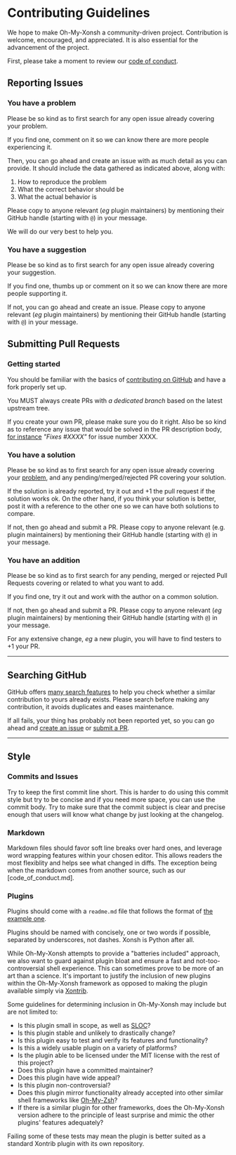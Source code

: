 # Contributing Guidelines

We hope to make Oh-My-Xonsh a community-driven project. Contribution is welcome, encouraged, and appreciated. It is also essential for the advancement of the project.

First, please take a moment to review our [code of conduct](code_of_conduct.md).

## Reporting Issues

### You have a problem

Please be so kind as to first search for any open issue already covering your problem.

If you find one, comment on it so we can know there are more people experiencing it.

Then, you can go ahead and create an issue with as much detail as you can provide. It should include the data gathered as indicated above, along with:

1. How to reproduce the problem
2. What the correct behavior should be
3. What the actual behavior is

Please copy to anyone relevant (_eg_ plugin maintainers) by mentioning their GitHub handle (starting with `@`) in your message.

We will do our very best to help you.

### You have a suggestion

Please be so kind as to first search for any open issue already covering your suggestion.

If you find one, thumbs up or comment on it so we can know there are more people supporting it.

If not, you can go ahead and create an issue. Please copy to anyone relevant (_eg_ plugin maintainers) by mentioning their GitHub handle (starting with `@`) in your message.

## Submitting Pull Requests

### Getting started

You should be familiar with the basics of [contributing on GitHub](https://help.github.com/articles/using-pull-requests) and have a fork properly set up.

You MUST always create PRs with _a dedicated branch_ based on the latest upstream tree.

If you create your own PR, please make sure you do it right. Also be so kind as to reference any issue that would be solved in the PR description body, [for instance](https://help.github.com/articles/closing-issues-via-commit-messages/) _"Fixes #XXXX"_ for issue number XXXX.

### You have a solution

Please be so kind as to first search for any open issue already covering your [problem](#you-have-a-problem), and any pending/merged/rejected PR covering your solution.

If the solution is already reported, try it out and +1 the pull request if the solution works ok. On the other hand, if you think your solution is better, post it with a reference to the other one so we can have both solutions to compare.

If not, then go ahead and submit a PR. Please copy to anyone relevant (e.g. plugin maintainers) by mentioning their GitHub handle (starting with `@`) in your message.

### You have an addition

Please be so kind as to first search for any pending, merged or rejected Pull Requests covering or related to what you want to add.

If you find one, try it out and work with the author on a common solution.

If not, then go ahead and submit a PR. Please copy to anyone relevant (_eg_ plugin maintainers) by mentioning their GitHub handle (starting with `@`) in your message.

For any extensive change, _eg_ a new plugin, you will have to find testers to +1 your PR.

----

## Searching GitHub

GitHub offers [many search features](https://help.github.com/articles/searching-github/) to help you check whether a similar contribution to yours already exists. Please search before making any contribution, it avoids duplicates and eases maintenance.

If all fails, your thing has probably not been reported yet, so you can go ahead and [create an issue](#reporting-issues) or [submit a PR](#submitting-pull-requests).

---

## Style

### Commits and Issues

Try to keep the first commit line short. This is harder to do using this commit style but try to be concise and if you need more space, you can use the commit body. Try to make sure that the commit subject is clear and precise enough that users will know what change by just looking at the changelog.

### Markdown

Markdown files should favor soft line breaks over hard ones, and leverage word wrapping features within your chosen editor. This allows readers the most flexiblity and helps see what changed in diffs. The exception being when the markdown comes from another source, such as our [code_of_conduct.md].

### Plugins

Plugins should come with a `readme.md` file that follows the format of [the example one](custom/plugins/example/readme.md).

Plugins should be named with concisely, one or two words if possible, separated by underscores, not dashes. Xonsh is Python after all.

While Oh-My-Xonsh attempts to provide a "batteries included" approach, we also want to guard against plugin bloat and ensure a fast and not-too-controversial shell experience. This can sometimes prove to be more of an art than a science. It's important to justify the inclusion of new plugins within the Oh-My-Xonsh framework as opposed to making the plugin available simply via [Xontrib](https://xon.sh/xontribs.html).

Some guidelines for determining inclusion in Oh-My-Xonsh may include but are not limited to:
- Is this plugin small in scope, as well as [SLOC](https://en.wikipedia.org/wiki/Source_lines_of_code)?
- Is this plugin stable and unlikely to drastically change?
- Is this plugin easy to test and verify its features and functionality?
- Is this a widely usable plugin on a variety of platforms?
- Is the plugin able to be licensed under the MIT license with the rest of this project?
- Does this plugin have a committed maintainer?
- Does this plugin have wide appeal?
- Is this plugin non-controversial?
- Does this plugin mirror functionality already accepted into other similar shell frameworks like [Oh-My-Zsh](https://github.com/ohmyzsh/ohmyzsh)?
- If there is a similar plugin for other frameworks, does the Oh-My-Xonsh version adhere to the principle of least surprise and mimic the other plugins' features adequately?

Failing some of these tests may mean the plugin is better suited as a standard Xontrib plugin with its own repository.
